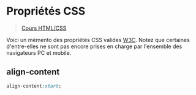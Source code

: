 # Propriétés CSS

> [Cours HTML/CSS](https://www.youtube.com/playlist?list=PLrSOXFDHBtfE5tpw0bjMevWxMWXotiSdO)

Voici un mémento des propriétés CSS valides [W3C](https://www.w3.org/TR/css-2020/#properties). Notez que certaines d'entre-elles ne sont pas encore prises en charge par l'ensemble des navigateurs PC et mobile.

## align-content

```css
align-content:start;
```
